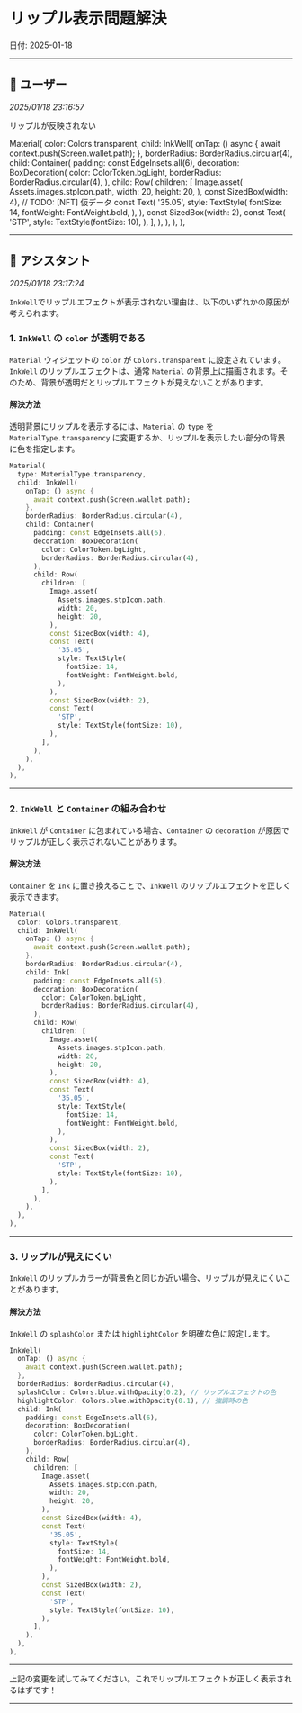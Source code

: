 # リップル表示問題解決

日付: 2025-01-18

---

## 👤 ユーザー
*2025/01/18 23:16:57*

リップルが反映されない

Material(
              color: Colors.transparent,
              child: InkWell(
                onTap: () async {
                  await context.push(Screen.wallet.path);
                },
                borderRadius: BorderRadius.circular(4),
                child: Container(
                  padding: const EdgeInsets.all(6),
                  decoration: BoxDecoration(
                    color: ColorToken.bgLight,
                    borderRadius: BorderRadius.circular(4),
                  ),
                  child: Row(
                    children: [
                      Image.asset(
                        Assets.images.stpIcon.path,
                        width: 20,
                        height: 20,
                      ),
                      const SizedBox(width: 4),
                      // TODO: [NFT] 仮データ
                      const Text(
                        '35.05',
                        style: TextStyle(
                          fontSize: 14,
                          fontWeight: FontWeight.bold,
                        ),
                      ),
                      const SizedBox(width: 2),
                      const Text(
                        'STP',
                        style: TextStyle(fontSize: 10),
                      ),
                    ],
                  ),
                ),
              ),
            ),

---

## 🤖 アシスタント
*2025/01/18 23:17:24*

`InkWell`でリップルエフェクトが表示されない理由は、以下のいずれかの原因が考えられます。

### 1. `InkWell` の `color` が透明である
`Material` ウィジェットの `color` が `Colors.transparent` に設定されています。`InkWell` のリップルエフェクトは、通常 `Material` の背景上に描画されます。そのため、背景が透明だとリップルエフェクトが見えないことがあります。

#### 解決方法
透明背景にリップルを表示するには、`Material` の `type` を `MaterialType.transparency` に変更するか、リップルを表示したい部分の背景に色を指定します。

```dart
Material(
  type: MaterialType.transparency,
  child: InkWell(
    onTap: () async {
      await context.push(Screen.wallet.path);
    },
    borderRadius: BorderRadius.circular(4),
    child: Container(
      padding: const EdgeInsets.all(6),
      decoration: BoxDecoration(
        color: ColorToken.bgLight,
        borderRadius: BorderRadius.circular(4),
      ),
      child: Row(
        children: [
          Image.asset(
            Assets.images.stpIcon.path,
            width: 20,
            height: 20,
          ),
          const SizedBox(width: 4),
          const Text(
            '35.05',
            style: TextStyle(
              fontSize: 14,
              fontWeight: FontWeight.bold,
            ),
          ),
          const SizedBox(width: 2),
          const Text(
            'STP',
            style: TextStyle(fontSize: 10),
          ),
        ],
      ),
    ),
  ),
),
```

---

### 2. `InkWell` と `Container` の組み合わせ
`InkWell` が `Container` に包まれている場合、`Container` の `decoration` が原因でリップルが正しく表示されないことがあります。

#### 解決方法
`Container` を `Ink` に置き換えることで、`InkWell` のリップルエフェクトを正しく表示できます。

```dart
Material(
  color: Colors.transparent,
  child: InkWell(
    onTap: () async {
      await context.push(Screen.wallet.path);
    },
    borderRadius: BorderRadius.circular(4),
    child: Ink(
      padding: const EdgeInsets.all(6),
      decoration: BoxDecoration(
        color: ColorToken.bgLight,
        borderRadius: BorderRadius.circular(4),
      ),
      child: Row(
        children: [
          Image.asset(
            Assets.images.stpIcon.path,
            width: 20,
            height: 20,
          ),
          const SizedBox(width: 4),
          const Text(
            '35.05',
            style: TextStyle(
              fontSize: 14,
              fontWeight: FontWeight.bold,
            ),
          ),
          const SizedBox(width: 2),
          const Text(
            'STP',
            style: TextStyle(fontSize: 10),
          ),
        ],
      ),
    ),
  ),
),
```

---

### 3. リップルが見えにくい
`InkWell` のリップルカラーが背景色と同じか近い場合、リップルが見えにくいことがあります。

#### 解決方法
`InkWell` の `splashColor` または `highlightColor` を明確な色に設定します。

```dart
InkWell(
  onTap: () async {
    await context.push(Screen.wallet.path);
  },
  borderRadius: BorderRadius.circular(4),
  splashColor: Colors.blue.withOpacity(0.2), // リップルエフェクトの色
  highlightColor: Colors.blue.withOpacity(0.1), // 強調時の色
  child: Ink(
    padding: const EdgeInsets.all(6),
    decoration: BoxDecoration(
      color: ColorToken.bgLight,
      borderRadius: BorderRadius.circular(4),
    ),
    child: Row(
      children: [
        Image.asset(
          Assets.images.stpIcon.path,
          width: 20,
          height: 20,
        ),
        const SizedBox(width: 4),
        const Text(
          '35.05',
          style: TextStyle(
            fontSize: 14,
            fontWeight: FontWeight.bold,
          ),
        ),
        const SizedBox(width: 2),
        const Text(
          'STP',
          style: TextStyle(fontSize: 10),
        ),
      ],
    ),
  ),
),
```

---

上記の変更を試してみてください。これでリップルエフェクトが正しく表示されるはずです！

---
